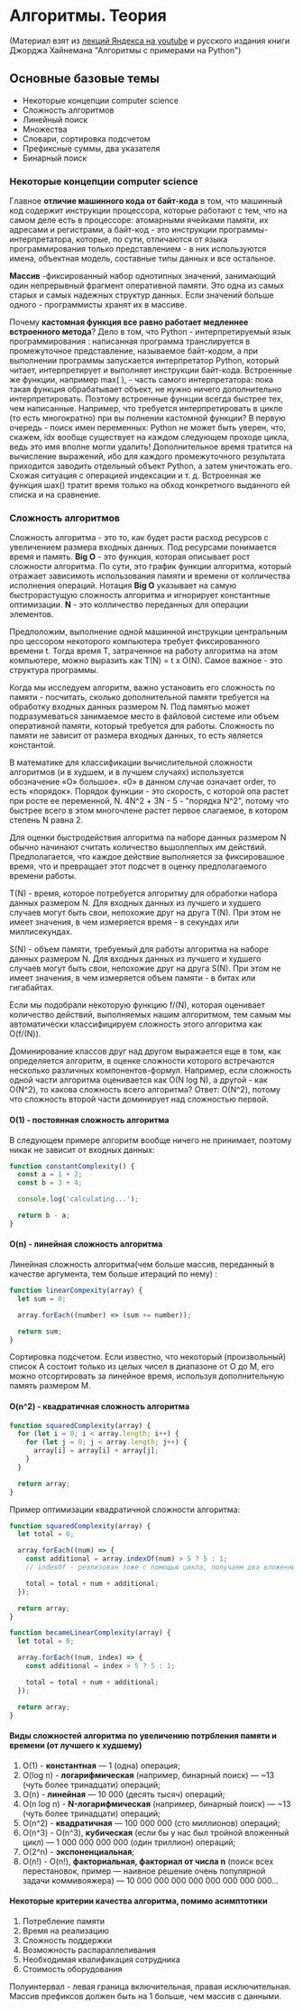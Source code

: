# Алгоритмы. Теория

(Материал взят из [лекций Яндекса на youtube](https://www.youtube.com/watch?v=QLhqYNsPIVo&list=PL6Wui14DvQPySdPv5NUqV3i8sDbHkCKC5) и русского издания книги Джорджа Хайнемана "Алгоритмы с примерами на Python")

## Основные базовые темы

- Некоторые концепции computer science
- Сложность алгоритмов
- Линейный поиск
- Множества
- Словари, сортировка подсчетом
- Префиксные суммы, два указателя
- Бинарный поиск

### Некоторые концепции computer science

Главное **отличие машинного кода от байт-кода** в том, что машинный код содержит инструкции процессора, которые работают с тем, что на самом деле есть в процессоре: атомарными ячейками памяти, их адресами и регистрами, а байт-код - это инструкции программы-интерпретатора, которые, по сути, отличаются от языка программирова­ния только представлением - в них используются имена, объектная модель, составные типы данных и все остальное.

**Массив** -фиксированный набор однотипных значений, занимающий один непрерывный фрагмент оперативной памяти. Это одна из самых старых и самых надежных структур данных. Если значений больше одного - программисты хранят их в массиве.

Почему **кастомная функция все равно работает медленнее встроенного метода**? Дело в том, что Python - интер­претируемый язык программирования : написанная программа транслируется в промежуточное представление, называемое байт-кодом, а при выполнении программы запускается интерпретатор Python, который читает, интерпрети­рует и выполняет инструкции байт-кода. Встроенные же функции, например max( ), - часть самого интерпретатора: пока такая функция обрабатывает объ­ект, не нужно ничего дополнительно интерпретировать. Поэтому встроенные функции всегда быстрее тех, чем написанные. Например, что требуется интерпретировать в цикле (то есть многократно) при вы­ полнении кастомной функции? В первую очередь - поиск имен переменных: Python не может быть уверен, что, скажем, idx вообще существует на каждом следующем проходе цикла, ведь это имя вполне могли удалить! Дополнительное время тратится на вычисление выра­жений, ибо для каждого промежуточного результата приходится заводить отдельный объект Python, а затем уничтожать его. Схожая ситуация с операцией индексации и т. д. Встроенная же функция шах() тратит время только на обход конкретного выданного ей списка и на сравнение.

### Сложность алгоритмов

Сложность алгоритма - это то, как будет расти расход ресурсов с увеличением размера входных данных. Под ресурсами понимается время и память.
**Big O** - это функция, которая описывает рост сложности алгоритма. По сути, это график функции алгоритма, который отражает зависимоть использования памяти и времени от колличества исполнения операций. Нотация **Big O** указывает на самую быстрорастущую сложность алгоритма и игнорирует константные оптимизации.
**N** - это колличество переданных для операции элементов.

Предположим, выполнение одной машинной инструкции центральным про­ цессором некоторого компьютера требует фиксированного времени t.
Тогда время Т, затраченное на работу алгоритма на этом компьютере, можно выразить как Т(N) = t х O(N). Cамое важное - это структура программы.

Когда мы исследуем алгоритм, важно установить его сложность по памяти - посчитать, сколько дополнительной памяти требуется на обработку входных данных размером N.
Под памятью может подразумеваться занимаемое место в файловой системе или объем оперативной памяти, который требуется для работы. Cложность по памяти не зависит от размера входных данных, то есть является константой.

В математике для классификации вычислительной сложности алгоритмов (и в худшем, и в лучшем случаях) используется обозначение «O» большое». «0» в данном случае означает order, то есть «порядок». Порядок функции - это скорость, с которой опа растет при росте ее переменной, N. 4N^2 + ЗN - 5 - "порядка N^2", потому что быстрее всего в этом многочлене растет первое слагаемое, в котором степень N равна 2.

Для оценки быстродействия алгоритма па наборе данных размером N обычно начинают считать количество вьшолпеппых им действий. Предполагается, что каждое действие выполняется за фиксировашюе время, что и превращает этот подсчет в оценку предполагаемого времени работы.

T(N) - время, которое потребуется алгоритму для обработки набора данных размером N. Для входных данных из лучшего и худшего случаев могут быть свои, непохожие друг на друга T(N). При этом не имеет значения, в чем измеряется­ время - в секундах или миллисекундах.

S(N) - объем памяти, требуемый для работы алгоритма на наборе данных размером N. Для входных данных из лучшего и худшего случаев могут быть свои, непохожие друг на друга S(N). При этом не имеет значения, в чем из­меряется объем памяти - в битах или гигабайтах.

Если мы подобрали некоторую функцию f/(N), которая оценивает количе­ство действий, выполняемых нашим алгоритмом, тем самым мы автоматически классифицируем сложность этого алгоритма как
O(f/(N)).

Доминирование классов друг над другом выражается еще в том, как определя­ется алгоритм, в оценке сложности которого встречаются несколько различ­ных компонентов-формул. Например, если сложность одной части алгоритма оценивается как O(N log N), а другой - как О(N^2), то какова сложность всего алгоритма? Ответ: О(N^2), потому что сложность второй части доминирует над
сложностью первой.

#### O(1) - постоянная сложность алгоритма

В следующем примере алгоритм вообще ничего не принимает, поэтому никак не зависит от входных данных:

```javascript
function constantComplexity() {
  const a = 1 + 2;
  const b = 3 + 4;

  console.log('calculating...');

  return b - a;
}
```

#### O(n) - линейная сложность алгоритма

Линейная сложность алгоритма(чем больше массив, переданный в качестве аргумента, тем больше итераций по нему) :

```javascript
function linearCompexity(array) {
  let sum = 0;

  array.forEach((number) => (sum += number));

  return sum;
}
```

Сортировка подсчетом. Если известно, что некоторый (произвольный) спи­сок А состоит только из целых чисел в диапазоне от О до М, его можно отсорти­ровать за линейное время, используя дополнительную память размером М.

#### O(n^2) - квадратичная сложность алгоритма

```javascript
function squaredComplexity(array) {
  for (let i = 0; i < array.length; i++) {
    for (let j = 0; j < array.length; j++) {
      array[i] = array[i] + array[j];
    }
  }

  return array;
}
```

Пример оптимизации квадратичной сложности алгоритма:

```javascript
function squaredComplexity(array) {
  let total = 0;

  array.forEach((num) => {
    const additional = array.indexOf(num) > 5 ? 5 : 1;
    // indexOf - реализован тоже с помощью цикла, получаем два вложенных цикла

    total = total + num + additional;
  });

  return array;
}

function becameLinearComplexity(array) {
  let total = 0;

  array.forEach((num, index) => {
    const additional = index > 5 ? 5 : 1;

    total = total + num + additional;
  });

  return array;
}
```

#### Виды сложностей алгоритма по увеличению потрбления памяти и времени (от лучшего к худшему)

1. O(1) - **константная** — 1 (одна) операция;
2. O(log n) - **логарифмическая** (например, бинарный поиск) — ~13 (чуть более тринадцати) операций;
3. O(n) - **линейная** — 10 000 (десять тысяч) операций;
4. O(n log n) - **N-логарифмическая** (например, бинарный поиск) — ~13 (чуть более тринадцати) операций;
5. O(n^2) - **квадратичная** — 100 000 000 (сто миллионов) операций;
6. O(n^3) - O(n^3), **кубическая** (если бы у нас был тройной вложенный цикл) — 1 000 000 000 000 (один триллион) операций;
7. O(2^n) - **экспоненциальная**;
8. O(n!) - O(n!), **факториальная, факториал от числа n** (поиск всех перестановок, пример — наивное решение очень популярной задачи коммивояжера) — 10 000 000 000 000 000 000 000 000...

#### Некоторые критерии качества алгоритма, помимо асимптотики

1. Потребление памяти
2. Время на реализацию
3. Сложность поддержки
4. Возможность распараллеливания
5. Необходимая квалификация сотрудника
6. Стоимость оборудования

Полуинтервал - левая граница включительная, правая исключительная.
Массив префиксов должен быть на 1 больше, чем массив с данными.
